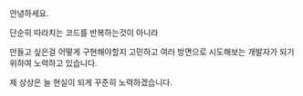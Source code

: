 안녕하세요.


단순히 따라치는 코드를 반복하는것이 아니라

만들고 싶은걸 어떻게 구현해야할지 고민하고 여러 방면으로 시도해보는 개발자가 되기 위하여 노력하고 있습니다.


제 상상은 늘 현실이 되게 꾸준히 노력하겠습니다.
